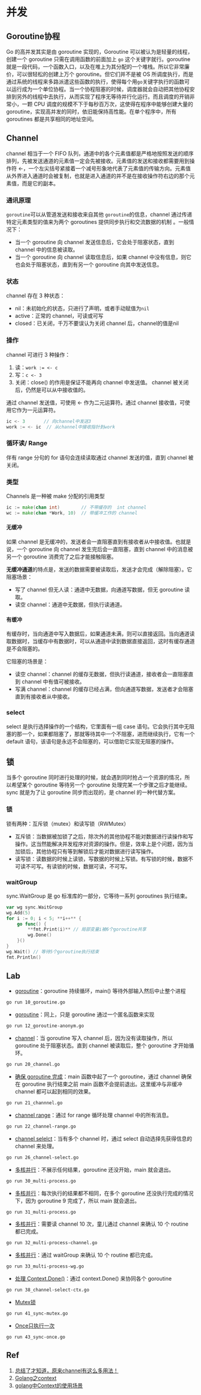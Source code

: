 # 并发

## Goroutine协程

Go 的高并发其实是由 goroutine 实现的，Goroutine 可以被认为是轻量的线程，创建一个 goroutine 只需在调用函数的前面加上 `go` 这个关键字就行。goroutine 就是一段代码，一个函数入口，以及在堆上为其分配的一个堆栈。所以它非常廉价，可以很轻松的创建上万个 goroutine。但它们并不是被 OS 所调度执行，而是通过系统的线程来多路派遣这些函数的执行，使得每个用`go`关键字执行的函数可以运行成为一个单位协程。当一个协程阻塞的时候，调度器就会自动把其他协程安排到另外的线程中去执行，从而实现了程序无等待并行化运行。而且调度的开销非常小，一颗 CPU 调度的规模不下于每秒百万次，这使得在程序中能够创建大量的 goroutine，实现高并发的同时，依旧能保持高性能。在单个程序中，所有 goroutines 都是共享相同的地址空间。

## Channel

channel 相当于一个 FIFO 队列，通道中的各个元素值都是严格地按照发送的顺序排列，先被发送通道的元素值一定会先被接收。元素值的发送和接收都需要用到操作符 <-，一个左尖括号紧接着一个减号形象地代表了元素值的传输方向。元素值从外界进入通道时会被复制，也就是进入通道的并不是在接收操作符右边的那个元素值，而是它的副本。

### 通讯原理

`goroutine`可以从管道发送和接收来自其他 `goroutine`的信息，channel 通过传递特定元素类型的值来为两个 goroutines 提供同步执行和交流数据的机制 。一般情况下：

- 当一个 goroutine 向 channel 发送信息后，它会处于阻塞状态，直到 channel 中的信息被读取。
- 当一个 goroutine 向 channel 读取信息后，如果 channel 中没有信息，则它也会处于阻塞状态，直到有另一个 goroutine 向其中发送信息。

### 状态

channel 存在 3 种状态：

- nil：未初始化的状态，只进行了声明，或者手动赋值为`nil`
- active：正常的 channel，可读或可写
- closed：已关闭，千万不要误认为关闭 channel 后，channel的值是nil

### 操作

channel 可进行 3 种操作：

1. 读：`work := <- c`
2. 写：`c <- 3`
3. 关闭：close() 的作用是保证不能再向 channel 中发送值。 channel 被关闭后，仍然是可以从中接收值的。

通过 channel 发送值，可使用 <- 作为二元运算符。通过 channel 接收值，可使用它作为一元运算符。

```go
ic <- 3       // 向channel中发送3
work := <- ic  // 从channel中接收指针到work
```

### 循环读/ Range

伴有 range 分句的 for 语句会连续读取通过 channel 发送的值，直到 channel 被关闭。

### 类型

Channels 是一种被 make 分配的引用类型

```go
ic := make(chan int)        // 不带缓存的  int channel
wc := make(chan *Work, 10)  // 带缓冲工作的 channel
```

#### 无缓冲

如果 channel 是无缓冲的，发送者会一直阻塞直到有接收者从中接收值。也就是说，一个 goroutine 向 channel 发生完后会一直阻塞，直到 channel 中的消息被另一个 goroutine 消费完了之后才能接触阻塞。

**无缓冲通道**的特点是，发送的数据需要被读取后，发送才会完成（解除阻塞）。它阻塞场景：

- 写了 channel 但无人读：通道中无数据，向通道写数据，但无 goroutine 读取。
- 读空 channel：通道中无数据，但执行读通道。

#### 有缓冲

有缓存时，当向通道中写入数据后，如果通道未满，则可以直接返回。当向通道读取数据时，当缓存中有数据时，可以从通道中读到数据直接返回，这时有缓存通道是不会阻塞的。

它阻塞的场景是：

- 读空 channel：channel 的缓存无数据，但执行读通道，接收者会一直阻塞直到 channel 中有值可被接收。
- 写满 channel：channel 的缓存已经占满，但向通道写数据，发送者才会阻塞直到有接收者从中接收。

### select

select 是执行选择操作的一个结构，它里面有一组 case 语句。它会执行其中无阻塞的那一个，如果都阻塞了，那就等待其中一个不阻塞，进而继续执行，它有一个 default 语句，该语句是永远不会阻塞的，可以借助它实现无阻塞的操作。

## 锁

当多个 goroutine 同时进行处理的时候，就会遇到同时抢占一个资源的情况，所以希望某个 goroutine 等待另一个 goroutine 处理完某一个步骤之后才能继续。sync 就是为了让 goroutine 同步而出现的，是 channel 的一种代替方案。

### 锁

锁有两种：互斥锁（mutex）和读写锁（RWMutex）

- 互斥锁：当数据被加锁了之后，除次外的其他协程不能对数据进行读操作和写操作。这当然能解决并发程序对资源的操作。但是，效率上是个问题，因为当加锁后，其他协程只有等到解锁后才能对数据进行读写操作。
- 读写锁：读数据的时候上读锁，写数据的时候上写锁。有写锁的时候，数据不可读不可写。有读锁的时候，数据可读，不可写。

### waitGroup

sync.WaitGroup 是 go 标准库的一部分，它等待一系列 goroutines 执行结束。

```go
var wg sync.WaitGroup
wg.Add(5)
for i := 0; i < 5; **i++** {
    go func() {
        **fmt.Print(i)** // 局部变量i被6个goroutine共享
        wg.Done()
    }()
}
wg.Wait() // 等待5个goroutine执行结束
fmt.Println()
```

## Lab

- [goroutine](10_goroutine.go)：goroutine 持续循环，main() 等待外部输入然后中止整个进程

```bash
go run 10_goroutine.go
```

- [goroutine](12_goroutine-anonym.go)：同上，只是 goroutine 通过一个匿名函数来实现

```bash
go run 12_goroutine-anonym.go 
```

- [channel](20_channel.go)：当 goroutine 写入 channel 后，因为没有读取操作，所以 goroutine 处于阻塞状态。直到 channel 被读取后，整个 goroutine 才开始循环。

```bash
go run 20_channel.go 
```

- [确保 goroutine 完成](21_channnel.go)：main 函数中起了一个 goroutine，通过 channel 确保在 goroutine 执行结束之前 main 函数不会提前退出。这里缓冲与非缓冲 channel 都可以起到相同的效果。

```bash
go run 21_channnel.go
```

- [channel range](22_channel-range.go)：通过 for range 循环处理 channel 中的所有消息。

```bash
go run 22_channel-range.go
```

- [channel selelct](26_channel-select.go)：当有多个 channel 时，通过 select 自动选择先获得信息的 channel 来处理。

```bash
go run 26_channel-select.go
```

- [多核并行](30_multi-process.go)：不展示任何结果，goroutine 还没开始，main 就会退出。

```bash
go run 30_multi-process.go
```

- [多核并行](31_multi-process.go)：每次执行的结果都不相同，在多个 goroutine 还没执行完成的情况下，因为 goroutine 9 完成了，所以 main 就会退出。

```bash
go run 31_multi-process.go
```

- [多核并行](32_multi-process-channel.go)：需要读 channel 10 次，童儿通过 channel 来确认 10 个 routine 都已完成。

```bash
go run 32_multi-process-channel.go
```

- [多核并行](33_multi-process-wg.go)：通过 waitGroup 来确认 10 个 routine 都已完成。

```bash
go run 33_multi-process-wg.go
```

- [处理 Context.Done()](38_channel-select-ctx.go)：通过 context.Done() 来协同各个 goroutine

```bash
go run 38_channel-select-ctx.go
```

- [Mutex锁](41_sync-mutex.go)

```bash
go run 41_sync-mutex.go 
```

- [Once只执行一次](43_sync-once.go)

```shell
go run 43_sync-once.go 
```

## Ref

1. [总结了才知道，原来channel有这么多用法！](https://segmentfault.com/a/1190000017958702)
2. [Golang之context](https://www.toutiao.com/article/7053778893844529695)
3. [golang中Context的使用场景](https://mp.weixin.qq.com/s/xbDFN-JhTIQ4xWanEC1Bxw)
